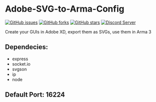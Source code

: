 # Adobe-SVG-to-Arma-Config
[![GitHub issues](https://img.shields.io/github/issues/Heyoxe/Adobe-SVG-to-Arma-Config?style=flat-square)](https://github.com/Heyoxe/Adobe-SVG-to-Arma-Config/issues)
[![GitHub forks](https://img.shields.io/github/forks/Heyoxe/Adobe-SVG-to-Arma-Config?style=flat-square)](https://github.com/Heyoxe/Adobe-SVG-to-Arma-Config/network)
[![GitHub stars](https://img.shields.io/github/stars/Heyoxe/Adobe-SVG-to-Arma-Config)](https://github.com/Heyoxe/Adobe-SVG-to-Arma-Config/stargazers)
[![Discord Server](https://img.shields.io/static/v1?label=Discord&message=Join&color=7289DA&style=flat-square&logo=Discord&logoColor=white&link=https://discord.gg/QDGatN2)](https://discord.gg/QDGatN2)

Create your GUIs in Adobe XD, export them as SVGs, use them in Arma 3

## Dependecies:
- express
- socket.io
- svgson
- ip
- node

## Default Port: 16224
